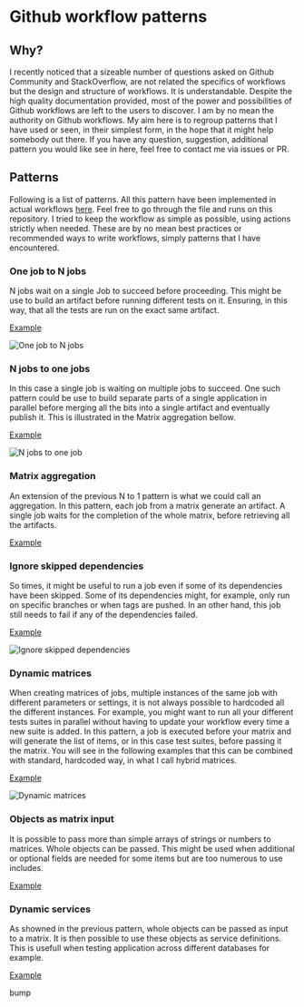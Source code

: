 # Github workflow patterns


## Why?
I recently noticed that a sizeable number of questions asked on Github Community and StackOverflow, are not related the specifics of workflows but the design and structure of workflows. It is understandable. Despite the high quality documentation provided, most of the power and possibilities of Github workflows are left to the users to discover. I am by no mean the authority on Github workflows. My aim here is to regroup patterns that I have used or seen, in their simplest form, in the hope that it might help somebody out there. If you have any question, suggestion, additional pattern you would like see in here, feel free to contact me via issues or PR.



## Patterns
Following is a list of patterns. All this pattern have been implemented in actual workflows [here](.github/workflows). Feel free to go through the file and runs on this repository. I tried to keep the workflow as simple as possible, using actions strictly when needed. These are by no mean best practices or recommended ways to write workflows, simply patterns that I have encountered.



### One job to N jobs
N jobs wait on a single Job to succeed before proceeding. This might be use to build an artifact before running different tests on it. Ensuring, in this way, that all the tests are run on the exact same artifact.

[Example](.github/workflows/1-to-n.yml)

![One job to N jobs](images/1-to-n.png)



### N jobs to one jobs
In this case a single job is waiting on multiple jobs to succeed. One such pattern could be use to build separate parts of a single application in parallel before merging all the bits into a single artifact and eventually publish it. This is illustrated in the Matrix aggregation bellow.

[Example](.github/workflows/n-to-1.yml)

![N jobs to one job](images/n-to-1.png)



### Matrix aggregation
An extension of the previous N to 1 pattern is what we could call an aggregation.
In this pattern, each job from a matrix generate an artifact. A single job waits 
for the completion of the whole matrix, before retrieving all the artifacts.

[Example](.github/workflows/aggregation.yml)



### Ignore skipped dependencies
So times, it might be useful to run a job even if some of its dependencies have been skipped. Some of its dependencies might, for example, only run on specific branches or when tags are pushed. In an other hand, this job still needs to fail if any of the dependencies failed.

[Example](.github/workflows/ignore-skipped.yml)

![Ignore skipped dependencies](images/ignore-skipped.gif)



### Dynamic matrices
When creating matrices of jobs, multiple instances of the same job with different parameters or settings, it is not always possible to hardcoded all the different instances. For example, you might want to run all your different tests suites in parallel without having to update your workflow every time a new suite is added. In this pattern, a job is executed before your matrix and will generate the list of items, or in this case test suites, before passing it the matrix. You will see in the following examples that this can be combined with standard, hardcoded way, in what I call hybrid matrices.

[Example](.github/workflows/dynamic-matrices.yml)

![Dynamic matrices](images/dynamic-matrices.png)



### Objects as matrix input
It is possible to pass more than simple arrays of strings or numbers to matrices. Whole objects can be passed. This might be used when additional or optional fields are needed for some items but are too numerous to use includes.

[Example](.github/workflows/matrix-objects.yml)



### Dynamic services
As showned in the previous pattern, whole objects can be passed as input to a matrix. It is then possible to use these objects as service definitions. This is usefull when testing application across different databases for example.

[Example](.github/workflows/dynamic-services.yml)


bump
